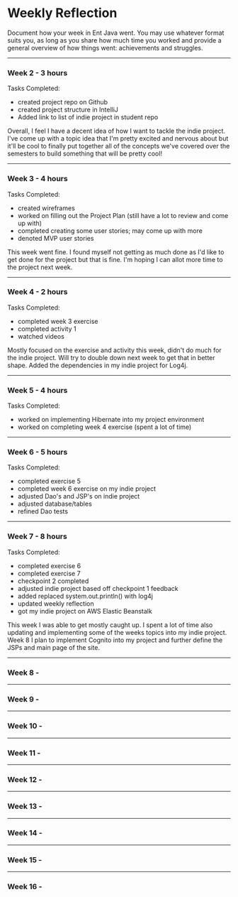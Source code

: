 # Weekly Reflection

Document how your week in Ent Java went. You may use whatever format suits you, 
as long as you share how much time you worked and provide a general overview of 
how things went: achievements and struggles.

---

### Week 2 - 3 hours

Tasks Completed:
* created project repo on Github
* created project structure in IntelliJ
* Added link to list of indie project in student repo

Overall, I feel I have a decent idea of how I want to tackle the indie project.  
I've come up with a topic idea that I'm pretty excited and nervous about but it'll
be cool to finally put together all of the concepts we've covered over the semesters
to build something that will be pretty cool!

---

### Week 3 - 4 hours

Tasks Completed:
* created wireframes
* worked on filling out the Project Plan (still have a lot to review and come up with)
* completed creating some user stories; may come up with more
* denoted MVP user stories

This week went fine.  I found myself not getting as much done as I'd like to get done for 
the project but that is fine.  I'm hoping I can allot more time to the project next week.

---


### Week 4 - 2 hours

Tasks Completed:
* completed week 3 exercise
* completed activity 1
* watched videos

Mostly focused on the exercise and activity this week, didn't do much for the indie project.
Will try to double down next week to get that in better shape.  Added the dependencies in my 
indie project for Log4j.

---

### Week 5 - 4 hours

Tasks Completed:
* worked on implementing Hibernate into my project environment
* worked on completing week 4 exercise (spent a lot of time)

---

### Week 6 - 5 hours

Tasks Completed:
* completed exercise 5 
* completed week 6 exercise on my indie project
* adjusted Dao's and JSP's on indie project
* adjusted database/tables
* refined Dao tests

---

### Week 7 - 8 hours

Tasks Completed:
* completed exercise 6
* completed exercise 7
* checkpoint 2 completed
* adjusted indie project based off checkpoint 1 feedback
* added replaced system.out.println() with log4j
* updated weekly reflection
* got my indie project on AWS Elastic Beanstalk

This week I was able to get mostly caught up.  I spent a lot of time also updating 
and implementing some of the weeks topics into my indie project.  Week 8 I plan to 
implement Cognito into my project and further define the JSPs and main page of the site.

---

### Week 8 - 

---

### Week 9 - 

---

### Week 10 - 

---

### Week 11 - 

---

### Week 12 - 

---

### Week 13 - 

---

### Week 14 - 

---

### Week 15 - 

---

### Week 16 - 